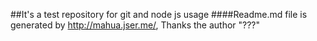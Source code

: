 
##It's a test repository for git and node js usage
####Readme.md file is generated by http://mahua.jser.me/, Thanks the author "???"